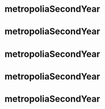 # metropoliaSecondYear
# metropoliaSecondYear
# metropoliaSecondYear
# metropoliaSecondYear
# metropoliaSecondYear

